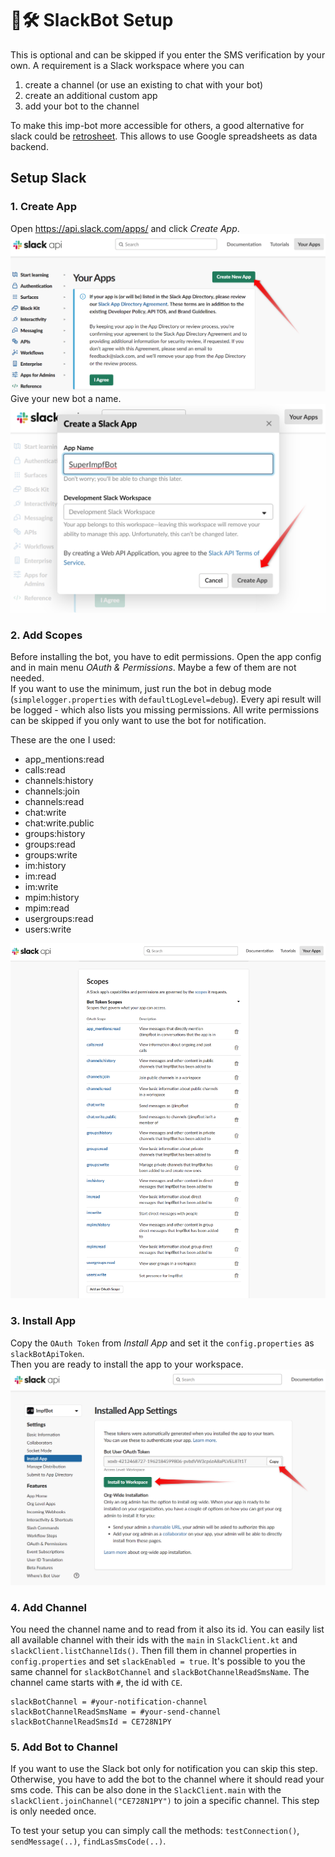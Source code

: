 # 🤖🛠 SlackBot Setup

This is optional and can be skipped if you enter the SMS verification by your own. 
A requirement is a Slack workspace where you can
 1. create a channel (or use an existing to chat with your bot)
 2. create an additional custom app
 3. add your bot to the channel

To make this imp-bot more accessible for others, a good alternative for slack could be
[retrosheet](https://github.com/theapache64/retrosheet). This allows to use Google spreadsheets as data backend.

## Setup Slack

### 1. Create App
Open https://api.slack.com/apps/ and click _Create App_.
![Screenshot-Create-App](images/step_create_app.png)
Give your new bot a name.
![Screenshot-App-Name](images/step_app_name.png)

### 2. Add Scopes
Before installing the bot, you have to edit permissions. 
Open the app config and in main menu _OAuth & Permissions_.
Maybe a few of them are not needed.   
If you want to use the minimum, just run the bot in debug mode (`simplelogger.properties` with `defaultLogLevel=debug`).
Every api result will be logged - which also lists you missing permissions. 
All write permissions can be skipped if you only want to use the bot for notification.

These are the one I used:
 * app_mentions:read
 * calls:read
 * channels:history
 * channels:join
 * channels:read
 * chat:write
 * chat:write.public
 * groups:history
 * groups:read
 * groups:write
 * im:history
 * im:read
 * im:write
 * mpim:history
 * mpim:read
 * usergroups:read
 * users:write

![Screenshot-Add-Scope](images/step_add_scope.png)

### 3. Install App
Copy the `OAuth Token` from _Install App_ and set it the `config.properties` as `slackBotApiToken`.  
Then you are ready to install the app to your workspace.
![Screenshot-Install-App](images/step_install_to_workspace.png)

### 4. Add Channel
You need the channel name and to read from it also its id. You can easily list all available channel with their ids
with the `main` in `SlackClient.kt` and `slackClient.listChannelIds()`.
Then fill them in channel properties in `config.properties` and set `slackEnabled = true`. 
It's possible to you the same channel for `slackBotChannel` and `slackBotChannelReadSmsName`.
The channel came starts with `#`, the id with `CE`.

```properties
slackBotChannel = #your-notification-channel
slackBotChannelReadSmsName = #your-send-channel
slackBotChannelReadSmsId = CE728N1PY
```

### 5. Add Bot to Channel
If you want to use the Slack bot only for notification you can skip this step. 
Otherwise, you have to add the bot to the channel where it should read your sms code.
This can be also done in the  `SlackClient.main` with the `slackClient.joinChannel("CE728N1PY")`
to join a specific channel. This step is only needed once.

To test your setup you can simply call the methods: `testConnection()`, `sendMessage(..)`, `findLasSmsCode(..)`. 